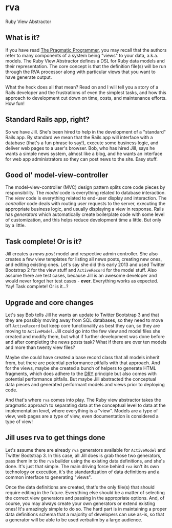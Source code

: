 # rva

Ruby View Abstractor

## What is it?

If you have read [The Pragmatic Programmer][tppbook], you may recall that the
authors refer to many components of a system being "views" to your data,
a.k.a. models. The Ruby View Abstractor defines a DSL for Ruby data models and
their representation. The core concept is that the definition file(s) will be
run through the RVA processor along with particular views that you want to have
generate output.

What the heck does all that mean? Read on and I will tell you a story of a Rails
developer and the frustrations of even the simplest tasks, and how this approach
to development cut down on time, costs, and maintenance efforts. How fun!

## Standard Rails app, right?

So we have Jill. She's been hired to help in the development of a "standard"
Rails app. By standard we mean that the Rails app will interface with a database
(that's a fun phrase to say!), execute some business logic, and deliver web
pages to a user's browser. Bob, who has hired Jill, says he wants a simple news
system, almost like a blog, and he wants an interface for web app administrators
so they can post news to the site. Easy stuff.

## Good ol' model-view-controller

The model-view-controller (MVC) design pattern splits core code pieces by
responsibility. The _model_ code is everything related to database
interaction. The _view_ code is everything related to end-user display and
interaction. The _controller_ code deals with routing user requests to the
server, executing the appropriate business logic, and usually displaying a
view in response. Rails has _generators_ which automatically create boilerplate
code with some level of customization, and this helps reduce development time a
little. But only by a little.

## Task complete! Or is it?

Jill creates a _news post_ model and respective admin controller. She also
creates a few view templates for listing all news posts, creating new ones, and
editing existing ones. Let's say she did this early 2013 and used Twitter
Bootstrap 2 for the view stuff and `ActiveRecord` for the model
stuff. Also assume there are test cases, because Jill is an awesome developer
and would never forget her test cases - **ever**. Everything works as
expected. Yay! Task complete! Or is it...?

## Upgrade and core changes

Let's say Bob tells Jill he wants an update to Twitter Bootstrap 3 and that they
are possibly moving away from SQL databases, so they need to move off
`ActiveRecord` but keep core functionality as best they can, so they are moving
to `ActiveModel`. Jill could go into the few view and model files she created
and modify them, but what if further development was done before and after
completing the news posts task? What if there are over ten models and more than
twenty view files?

Maybe she could have created a base record class that all models inherit from,
but there are potential performance pitfalls with that approach. And for the
views, maybe she created a bunch of helpers to generate HTML fragments, which
does adhere to the [DRY][drywiki] principle but also comes with potential
performance pitfalls. But maybe Jill abstracted the conceptual data pieces and
generated performant models and views prior to deploying code.

And that's where `rva` comes into play. The Ruby view abstractor takes the
pragmatic approach to separating data at the conceptual level to data at the
implementation level, where everything is a "view". Models are a type of view,
web pages are a type of view, even documentation is considered a type of view!

## Jill uses rva to get things done

Let's assume there are already `rva` generators available for `ActiveModel` and
Twitter Bootstrap 3. In this case, all Jill does is grab those two generators,
pass them in to the `rva` builder using the existing data definitions, and she's
done. It's just that simple. The main driving force behind `rva` isn't its own
technology or execution, it's the standardization of data definitions and a
common interface to generating "views".

Once the data definitions are created, that's the only file(s) that should
require editing in the future. Everything else should be a matter of selecting
the correct view generators and passing in the appropriate options. And, of
course, you may always create your own generators or extend existing ones! It's
amazingly simple to do so. The hard part is in maintaining a proper data
definitions schema that a majority of developers can use as-is, so that a
generator will be able to be used verbatim by a large audience.

[tppbook]: http://www.amazon.com/gp/product/020161622X/ref=as_li_qf_sp_asin_il_tl?ie=UTF8&camp=1789&creative=9325&creativeASIN=020161622X&linkCode=as2&tag=kolorahl-20
[drywiki]: http://en.wikipedia.org/wiki/Don't_repeat_yourself
